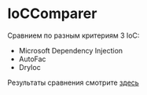# IoCComparer

Сравнием по разным критериям 3 IoC:

* Microsoft Dependency Injection
* AutoFac
* DryIoc

Результаты сравнения смотрите [здесь](./Сравнение%20IoC.md) 